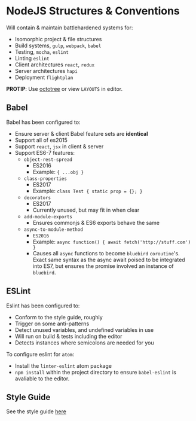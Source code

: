 # NodeJS Structures & Conventions

Will contain & maintain battlehardened systems for:
- Isomorphic project & file structures
- Build systems, `gulp`, `webpack`, `babel`
- Testing, `mocha`, `eslint`
- Linting `eslint`
- Client architectures `react`, `redux`
- Server architectures `hapi`
- Deployment `flightplan`

**PROTIP**: Use [octotree](https://chrome.google.com/webstore/detail/octotree/bkhaagjahfmjljalopjnoealnfndnagc) or view `LAYOUTS` in editor.

## Babel
Babel has been configured to:

- Ensure server & client Babel feature sets are **identical**
- Support all of es2015
- Support `react`, `jsx` in client & server
- Support ES6-7 features:
    - `object-rest-spread`
        - ES2016
        - Example: `{ ...obj }`
    - `class-properties`
        - ES2017
        - Example: `class Test { static prop = {}; }`
    - `decorators`
        - ES2017
        - Currently unused, but may fit in when clear
    - `add-module-exports`
        - Ensures commonjs & ES6 exports behave the same
    - `async-to-module-method`
        - `ES2016`
        - Example: `async function() { await fetch('http://stuff.com') }`
        - Causes all `async` functions to become `bluebird` `coroutine`'s. Exact same syntax as the async await poised to be integrated into ES7, but ensures the promise involved an instance of `bluebird`.


## ESLint
Eslint has been configured to:
- Conform to the style guide, roughly
- Trigger on some anti-patterns
- Detect unused variables, and undefined variables in use
- Will run on build & tests including the editor
- Detects instances where semicolons are needed for you

To configure eslint for `atom`:
- Install the `linter-eslint` atom package
- `npm install` within the project directory to ensure `babel-eslint` is avaliable to the editor.


## Style Guide

See the style guide [here](./style-guide.md)
